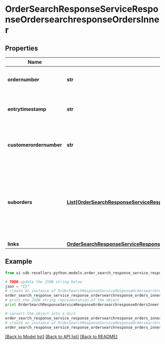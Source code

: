 # OrderSearchResponseServiceResponseOrdersearchresponseOrdersInner


## Properties

Name | Type | Description | Notes
------------ | ------------- | ------------- | -------------
**ordernumber** | **str** | Ingram micro sales order number | 
**entrytimestamp** | **str** | The order creation date-time in UTC format | 
**customerordernumber** | **str** | PO/Order number submitted while creating the order | [optional] 
**suborders** | [**List[OrderSearchResponseServiceResponseOrdersearchresponseOrdersInnerSubordersInner]**](OrderSearchResponseServiceResponseOrdersearchresponseOrdersInnerSubordersInner.md) | An order MAY get divided into various sub orders, for example if the SKUs are being shipped from different warehouse. | [optional] 
**links** | [**OrderSearchResponseServiceResponseOrdersearchresponseOrdersInnerLinks**](OrderSearchResponseServiceResponseOrdersearchresponseOrdersInnerLinks.md) |  | [optional] 

## Example

```python
from xi-sdk-resellers-python.models.order_search_response_service_response_ordersearchresponse_orders_inner import OrderSearchResponseServiceResponseOrdersearchresponseOrdersInner

# TODO update the JSON string below
json = "{}"
# create an instance of OrderSearchResponseServiceResponseOrdersearchresponseOrdersInner from a JSON string
order_search_response_service_response_ordersearchresponse_orders_inner_instance = OrderSearchResponseServiceResponseOrdersearchresponseOrdersInner.from_json(json)
# print the JSON string representation of the object
print OrderSearchResponseServiceResponseOrdersearchresponseOrdersInner.to_json()

# convert the object into a dict
order_search_response_service_response_ordersearchresponse_orders_inner_dict = order_search_response_service_response_ordersearchresponse_orders_inner_instance.to_dict()
# create an instance of OrderSearchResponseServiceResponseOrdersearchresponseOrdersInner from a dict
order_search_response_service_response_ordersearchresponse_orders_inner_form_dict = order_search_response_service_response_ordersearchresponse_orders_inner.from_dict(order_search_response_service_response_ordersearchresponse_orders_inner_dict)
```
[[Back to Model list]](../README.md#documentation-for-models) [[Back to API list]](../README.md#documentation-for-api-endpoints) [[Back to README]](../README.md)


